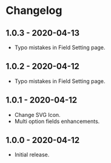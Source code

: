 # Changelog

## 1.0.3 - 2020-04-13
- Typo mistakes in Field Setting page.

## 1.0.2 - 2020-04-12
- Typo mistakes in Field Setting page.

## 1.0.1 - 2020-04-12
- Change SVG Icon.
- Multi option fields enhancements.

## 1.0.0 - 2020-04-12
- Initial release.
